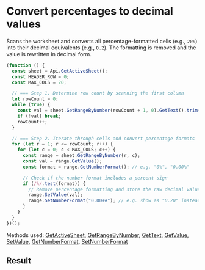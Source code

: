 # Convert percentages to decimal values

Scans the worksheet and converts all percentage-formatted cells (e.g., `20%`) into their decimal equivalents (e.g., `0.2`). The formatting is removed and the value is rewritten in decimal form.

```ts
(function () {
  const sheet = Api.GetActiveSheet();
  const HEADER_ROW = 0;
  const MAX_COLS = 20;

  // === Step 1. Determine row count by scanning the first column
  let rowCount = 0;
  while (true) {
    const val = sheet.GetRangeByNumber(rowCount + 1, 0).GetText().trim();
    if (!val) break;
    rowCount++;
  }

  // === Step 2. Iterate through cells and convert percentage formats
  for (let r = 1; r <= rowCount; r++) {
    for (let c = 0; c < MAX_COLS; c++) {
      const range = sheet.GetRangeByNumber(r, c);
      const val = range.GetValue();
      const format = range.GetNumberFormat(); // e.g. "0%", "0.00%"

      // Check if the number format includes a percent sign
      if (/%/.test(format)) {
        // Remove percentage formatting and store the raw decimal value
        range.SetValue(val);
        range.SetNumberFormat("0.00##"); // e.g. show as "0.20" instead of "20%"
      }
    }
  }
})();
```

Methods used: [GetActiveSheet](/docs/office-api/usage-api/spreadsheet-api/Api/Methods/GetActiveSheet.md), [GetRangeByNumber](/docs/office-api/usage-api/spreadsheet-api/ApiWorksheet/Methods/GetRangeByNumber.md), [GetText](/docs/office-api/usage-api/spreadsheet-api/ApiRange/Methods/GetText.md), [GetValue](/docs/office-api/usage-api/spreadsheet-api/ApiRange/Methods/GetValue.md), [SetValue](/docs/office-api/usage-api/spreadsheet-api/ApiRange/Methods/SetValue.md), [GetNumberFormat](/docs/office-api/usage-api/spreadsheet-api/ApiRange/Methods/GetNumberFormat.md), [SetNumberFormat](/docs/office-api/usage-api/spreadsheet-api/ApiRange/Methods/SetNumberFormat.md)
 
## Result


